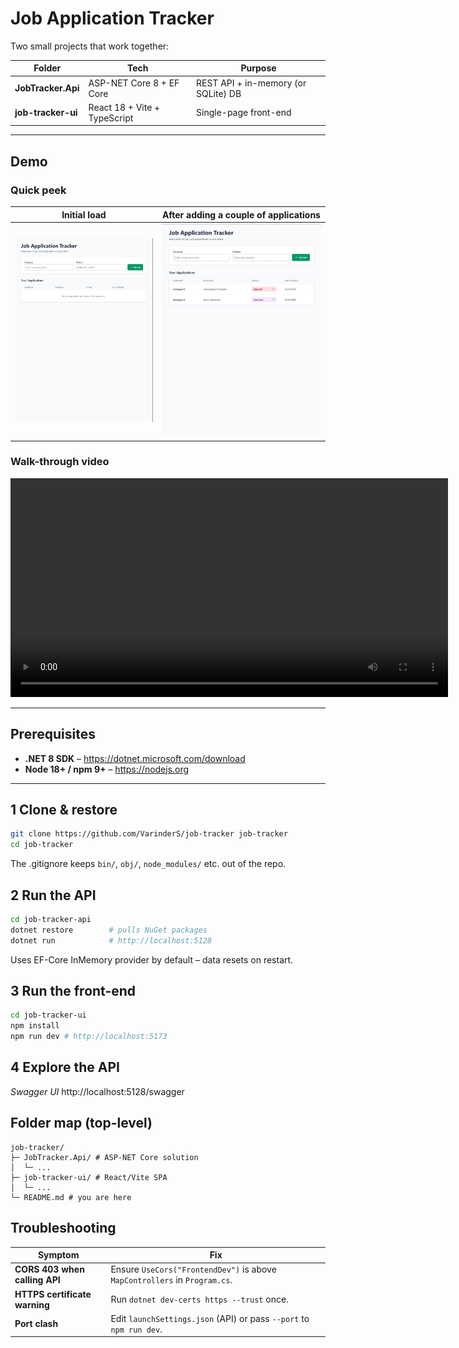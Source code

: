 # Job Application Tracker

Two small projects that work together:

| Folder             | Tech                         | Purpose                             |
| ------------------ | ---------------------------- | ----------------------------------- |
| **JobTracker.Api** | ASP-NET Core 8 + EF Core     | REST API + in-memory (or SQLite) DB |
| **job-tracker-ui** | React 18 + Vite + TypeScript | Single-page front-end               |

---

## Demo

### Quick peek

| Initial load                           | After adding a couple of applications |
| -------------------------------------- | ------------------------------------- |
| ![Initial UI](demo/initial-screen.jpg) | ![Populated List](demo/screen2.jpg)   |

### Walk-through video

<video src="demo/demo.mp4" controls width="700"></video>

---

## Prerequisites

- **.NET 8 SDK** – <https://dotnet.microsoft.com/download>
- **Node 18+ / npm 9+** – <https://nodejs.org>

---

## 1 Clone & restore

```bash
git clone https://github.com/VarinderS/job-tracker job-tracker
cd job-tracker
```

The .gitignore keeps `bin/`, `obj/`, `node_modules/` etc. out of the repo.

## 2 Run the API

```bash
cd job-tracker-api
dotnet restore        # pulls NuGet packages
dotnet run            # http://localhost:5128
```

Uses EF-Core InMemory provider by default – data resets on restart.

## 3 Run the front-end

```bash
cd job-tracker-ui
npm install
npm run dev # http://localhost:5173
```

## 4 Explore the API

_Swagger UI_
http://localhost:5128/swagger

## Folder map (top-level)

```
job-tracker/
├─ JobTracker.Api/ # ASP-NET Core solution
│  └─ ...
├─ job-tracker-ui/ # React/Vite SPA
│  └─ ...
└─ README.md # you are here
```

## Troubleshooting

| Symptom                       | Fix                                                                        |
| ----------------------------- | -------------------------------------------------------------------------- |
| **CORS 403 when calling API** | Ensure `UseCors("FrontendDev")` is above `MapControllers` in `Program.cs`. |
| **HTTPS certificate warning** | Run `dotnet dev-certs https --trust` once.                                 |
| **Port clash**                | Edit `launchSettings.json` (API) or pass `--port` to `npm run dev`.        |
